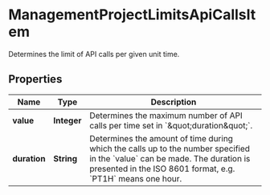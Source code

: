 

# ManagementProjectLimitsApiCallsItem

Determines the limit of API calls per given unit time.

## Properties

| Name | Type | Description |
|------------ | ------------- | ------------- |
|**value** | **Integer** | Determines the maximum number of API calls per time set in &#x60;\&quot;duration\&quot;&#x60;. |
|**duration** | **String** | Determines the amount of time during which the calls up to the number specified in the &#x60;value&#x60; can be made. The duration is presented in the ISO 8601 format, e.g. &#x60;PT1H&#x60; means one hour. |



